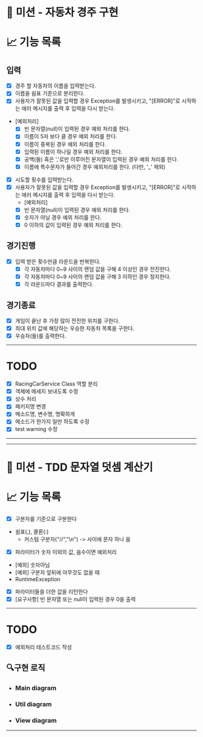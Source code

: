 # 🚀 미션 - 자동차 경주 구현

# 📈 기능 목록

## 입력

- [x] 경주 할 자동차의 이름을 입력받는다.
- [x] 이름을 쉼표 기준으로 분리한다.
- [x] 사용자가 잘못된 값을 입력할 경우 Exception를 발생시키고, "[ERROR]"로 시작하는 에러 메시지를 출력 후 입력을 다시 받는다.

- [예외처리]
    - [x] 빈 문자열(null)이 입력된 경우 예외 처리를 한다.
    - [x] 이름이 5자 보다 클 경우 예외 처리를 한다.
    - [x] 이름이 중복된 경우 예외 처리를 한다.
    - [x] 입력된 이름이 하나일 경우 예외 처리를 한다.
    - [x] 공백(들) 혹은 ','로만 이루어진 문자열이 입력된 경우 예외 처리를 한다.
    - [x] 이름에 특수문자가 들어간 경우 예외처리를 한다. (다만, '_' 제외)

- [x] 시도할 횟수를 입력받는다.
- [x] 사용자가 잘못된 값을 입력할 경우 Exception를 발생시키고, "[ERROR]"로 시작하는 에러 메시지를 출력 후 입력을 다시 받는다.
    - [예외처리]
    - [x] 빈 문자열(null)이 입력된 경우 예외 처리를 한다.
    - [x] 숫자가 아닐 경우 예외 처리를 한다.
    - [x] 0 이하의 값이 입력된 경우 예외 처리를 한다.

## 경기진행

- [x] 입력 받은 횟수만큼 라운드을 반복한다.
    - [x] 각 자동차마다 0~9 사이의 랜덤 값을 구해 4 이상인 경우 전진한다.
    - [x] 각 자동차마다 0~9 사이의 랜덤 값을 구해 3 이하인 경우 정지한다.
    - [x] 각 라운드마다 결과를 출력한다.

## 경기종료

- [x] 게임이 끝난 후 가장 많이 전진한 위치를 구한다.
- [x] 최대 위치 값에 해당하는 우승한 자동차 목록을 구한다.
- [x] 우승자(들)를 출력한다.

---

# TODO

- [x] RacingCarService Class 역할 분리
- [x] 객체에 메세지 보내도록 수정
- [x] 상수 처리
- [x] 패키지명 변경
- [x] 메소드명, 변수명, 명확하게
- [x] 메소드가 한가지 일만 하도록 수정
- [x] test warning 수정

---
---

# 🚀 미션 - TDD 문자열 덧셈 계산기

# 📈 기능 목록

- [X]  구분자를 기준으로 구분한다
- 쉼표(,), 콜론(:)
    - 커스텀 구분자("//","\n") -> 사이에 문자 하나 옴
- [X]  파라미터가 숫자 이외의 값, 음수이면 예외처리
- [예외] 숫자아님
- [예외] 구분자 앞뒤에 아무것도 없을 때
- RuntimeException
- [X]  파라미터들을 더한 값을 리턴한다
- [X] [요구사항] 빈 문자열 또는 null이 입력된 경우 0을 출력

---

# TODO

- [X] 예외처리 테스트코드 작성

## 🔍구현 로직

- ### Main diagram
- ### Util diagram
- ### View diagram

---
